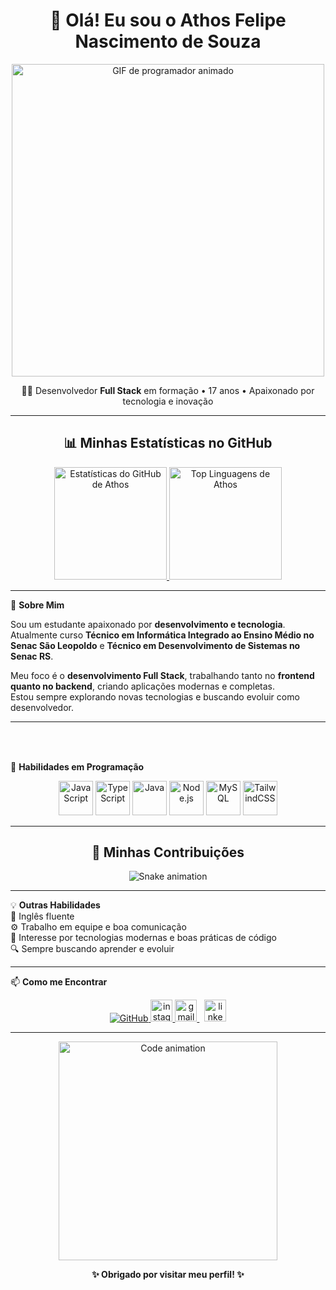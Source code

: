 <h1 align="center">🌌 Olá! Eu sou o <strong>Athos Felipe Nascimento de Souza</strong></h1>

<p align="center">
  <img loading="lazy" width="500" src="https://media.giphy.com/media/qgQUggAC3Pfv687qPC/giphy.gif" alt="GIF de programador animado" />
</p>

<p align="center">
  🧑‍💻 Desenvolvedor <strong>Full Stack</strong> em formação • 17 anos • Apaixonado por tecnologia e inovação
</p>

---

<h2 align="center">📊 Minhas Estatísticas no GitHub</h2>

<p align="center">
  <a href="https://github.com/Souzathos" target="_blank" rel="noopener noreferrer">
    <img height="180em" src="https://github-readme-stats.vercel.app/api?username=Souzathos&show_icons=true&theme=tokyonight&include_all_commits=true&count_private=true&hide_border=true&border_radius=12" alt="Estatísticas do GitHub de Athos" />
    <img height="180em" src="https://github-readme-stats.vercel.app/api/top-langs/?username=Souzathos&layout=compact&langs_count=16&theme=tokyonight&hide_border=true&border_radius=12" alt="Top Linguagens de Athos" />
  </a>
</p>

---

🚀 **Sobre Mim**  

Sou um estudante apaixonado por **desenvolvimento e tecnologia**.  
Atualmente curso **Técnico em Informática Integrado ao Ensino Médio no Senac São Leopoldo** e **Técnico em Desenvolvimento de Sistemas no Senac RS**.  

Meu foco é o **desenvolvimento Full Stack**, trabalhando tanto no **frontend quanto no backend**, criando aplicações modernas e completas.  
Estou sempre explorando novas tecnologias e buscando evoluir como desenvolvedor.

---

###



###

<br clear="both">



###
🧠 **Habilidades em Programação**
<p align="center">
  <img src="https://cdn.jsdelivr.net/gh/devicons/devicon/icons/javascript/javascript-original.svg" width="55" height="55" alt="JavaScript" />
  <img src="https://cdn.jsdelivr.net/gh/devicons/devicon/icons/typescript/typescript-original.svg" width="55" height="55" alt="TypeScript" />
  <img src="https://cdn.jsdelivr.net/gh/devicons/devicon/icons/java/java-original.svg" width="55" height="55" alt="Java" />
  <img src="https://cdn.jsdelivr.net/gh/devicons/devicon/icons/nodejs/nodejs-original.svg" width="55" height="55" alt="Node.js" />
  <img src="https://cdn.jsdelivr.net/gh/devicons/devicon/icons/mysql/mysql-original.svg" width="55" height="55" alt="MySQL" />
  <img src="https://cdn.jsdelivr.net/gh/devicons/devicon/icons/tailwindcss/tailwindcss-original.svg" width="55" height="55" alt="TailwindCSS" />
</p>

---

<h2 align="center">🐍 Minhas Contribuições</h2>

<p align="center">
  <img src="https://github.com/Souzathos/Souzathos/blob/output/github-contribution-grid-snake.svg" alt="Snake animation" />
</p>


---

💡 **Outras Habilidades**  
📘 Inglês fluente  
⚙️ Trabalho em equipe e boa comunicação  
🚀 Interesse por tecnologias modernas e boas práticas de código  
🔍 Sempre buscando aprender e evoluir  

---

📫 **Como me Encontrar**

 
  
  
  
  
  
<p align="center">
  <a href="https://github.com/Souzathos" target="_blank" rel="noopener noreferrer">
    <img src="https://img.shields.io/badge/GitHub-Souzathos-181717?style=for-the-badge&logo=github&logoColor=white" alt="GitHub" />
  </a>
  <a href="https://www.instagram.com/souzathos_" target="_blank" rel="noopener noreferrer">
    <img src="https://img.shields.io/static/v1?message=Instagram&logo=instagram&label=&color=E4405F&logoColor=white&labelColor=&style=for-the-badge" height="35" alt="instagram logo"  />
  </a>
  <a href="https://mail.google.com/mail/u/0/#inbox?compose=GTvVlcSGLdVxspwJSXlHRCxPLFvpdZKddPkSbBXdFrMBNrrWnDvSKdbrdZKnsvRdgzZbdpzMmCwpp" target="_blank" rel="noopener noreferrer">
    <img src="https://img.shields.io/static/v1?message=Gmail&logo=gmail&label=&color=D14836&logoColor=white&labelColor=&style=for-the-badge" height="35" alt="gmail logo"  />
  </a>
  &nbsp;
  <a href="https://www.linkedin.com/in/athos-souza-020a69343" target="_blank" rel="noopener noreferrer">
    <img src="https://img.shields.io/static/v1?message=LinkedIn&logo=linkedin&label=&color=0077B5&logoColor=white&labelColor=&style=for-the-badge" height="35" alt="linkedin logo"  />
  </a>
</p>

---

<p align="center">
<img src="https://media.giphy.com/media/f3iwJFOVOwuy7K6FFw/giphy.gif" width="350" alt="Code animation" />

</p>

<p align="center"><strong>✨ Obrigado por visitar meu perfil! ✨</strong></p>

